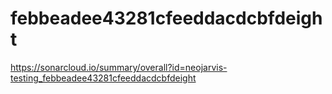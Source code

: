 # febbeadee43281cfeeddacdcbfdeight
https://sonarcloud.io/summary/overall?id=neojarvis-testing_febbeadee43281cfeeddacdcbfdeight

